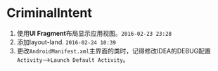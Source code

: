 # CriminalIntent

1. 使用**UI Fragment**布局显示应用视图。`2016-02-23 23:28`
2. 添加layout-land. `2016-02-24 10:39`
3. 更改`AndroidManifest.xml`主界面的类时，记得修改IDEA的DEBUG配置`Activity`-->`Launch Default Activity`。


